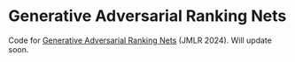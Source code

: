 # Generative Adversarial Ranking Nets

Code for [Generative Adversarial Ranking Nets]() (JMLR 2024). Will update soon.
